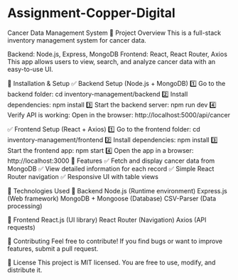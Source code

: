# Assignment-Copper-Digital
Cancer Data Management System 🚀
Project Overview
This is a full-stack inventory management system for cancer data.

Backend: Node.js, Express, MongoDB
Frontend: React, React Router, Axios
This app allows users to view, search, and analyze cancer data with an easy-to-use UI.

🔧 Installation & Setup
✅ Backend Setup (Node.js + MongoDB)
1️⃣ Go to the backend folder:
cd inventory-management/backend
2️⃣ Install dependencies:
npm install
3️⃣ Start the backend server:
npm run dev
4️⃣ Verify API is working:
Open in the browser:
http://localhost:5000/api/cancer

✅ Frontend Setup (React + Axios)
1️⃣ Go to the frontend folder:
cd inventory-management/frontend
2️⃣ Install dependencies:
npm install
3️⃣ Start the frontend app:
npm start
4️⃣ Open the app in a browser:
http://localhost:3000
📌 Features
✅ Fetch and display cancer data from MongoDB
✅ View detailed information for each record
✅ Simple React Router navigation
✅ Responsive UI with table views

📌 Technologies Used
🔹 Backend
Node.js (Runtime environment)
Express.js (Web framework)
MongoDB + Mongoose (Database)
CSV-Parser (Data processing)

🔹 Frontend
React.js (UI library)
React Router (Navigation)
Axios (API requests)

🤝 Contributing
Feel free to contribute! If you find bugs or want to improve features, submit a pull request.

📜 License
This project is MIT licensed. You are free to use, modify, and distribute it.

